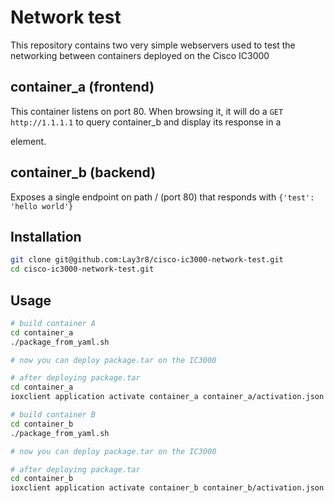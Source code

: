 # Network test
This repository contains two very simple webservers used to test the networking between containers deployed on the Cisco IC3000

## container_a (frontend)
This container listens on port 80. When browsing it, it will do a ```GET http://1.1.1.1``` to query container_b and display its response in a <p> element.

## container_b (backend)
Exposes a single endpoint on path / (port 80) that responds with ```{'test': 'hello world'}```

## Installation
```bash
git clone git@github.com:Lay3r8/cisco-ic3000-network-test.git
cd cisco-ic3000-network-test.git
```

## Usage
```bash
# build container A
cd container_a
./package_from_yaml.sh

# now you can deploy package.tar on the IC3000

# after deploying package.tar
cd container_a
ioxclient application activate container_a container_a/activation.json

# build container B
cd container_b
./package_from_yaml.sh

# now you can deploy package.tar on the IC3000

# after deploying package.tar
cd container_b
ioxclient application activate container_b container_b/activation.json
```
